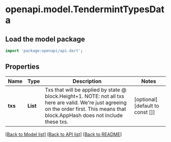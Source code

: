 # openapi.model.TendermintTypesData

## Load the model package
```dart
import 'package:openapi/api.dart';
```

## Properties
Name | Type | Description | Notes
------------ | ------------- | ------------- | -------------
**txs** | **List<String>** | Txs that will be applied by state @ block.Height+1. NOTE: not all txs here are valid.  We're just agreeing on the order first. This means that block.AppHash does not include these txs. | [optional] [default to const []]

[[Back to Model list]](../README.md#documentation-for-models) [[Back to API list]](../README.md#documentation-for-api-endpoints) [[Back to README]](../README.md)


